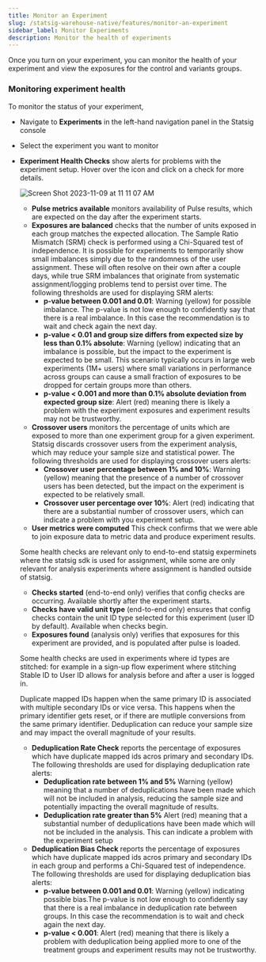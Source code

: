 ```yaml
---
title: Monitor an Experiment
slug: /statsig-warehouse-native/features/monitor-an-experiment
sidebar_label: Monitor Experiments
description: Monitor the health of experiments
---
```


Once you turn on your experiment, you can monitor the health of your experiment and view the exposures for the control and variants groups.

### Monitoring experiment health
To monitor the status of your experiment, 
 - Navigate to **Experiments** in the left-hand navigation panel in the Statsig console
 - Select the experiment you want to monitor 
 - **Experiment Health Checks** show alerts for problems with the experiment setup.  Hover over the icon and click on a check for more details.
   
   ![Screen Shot 2023-11-09 at 11 11 07 AM](https://github.com/statsig-io/docs/assets/135062389/375aa506-5dbf-42e5-b238-280c907f499b)

    - **Pulse metrics available**  monitors availability of Pulse results, which are expected on the day after the experiment starts.  
    - **Exposures are balanced** checks that the number of units exposed in each group matches the expected allocation.  The Sample Ratio Mismatch (SRM) check is performed using a Chi-Squared test of independence. It is possible for experiments to temporarily show small imbalances simply due to the randomness of the user assignment.  These will often resolve on their own after a couple days, while true SRM imbalances that originate from systematic assignment/logging problems tend to persist over time.  The following thresholds are used for displaying SRM alerts:
      - **p-value between 0.001 and 0.01**: Warning (yellow) for possible imbalance. The p-value is not low enough to confidently say that there is a real imbalance.  In this case the recommendation is to wait and check again the next day.
      - **p-value < 0.01 and group size differs from expected size by less than 0.1% absolute**: Warning (yellow) indicating that an imbalance is possible, but the impact to the experiment is expected to be small.  This scenario typically occurs in large web experiments (1M+ users) where small variations in performance across groups can cause a small fraction of exposures to be dropped for certain groups more than others. 
      - **p-value < 0.001 and more than 0.1% absolute deviation from expected group size**: Alert (red) meaning there is likely a problem with the experiment exposures and experiment results may not be trustworthy.
    - **Crossover users** monitors the percentage of units which are exposed to more than one experiment group for a given experiment. Statsig discards crossover users from the experiment analysis, which may reduce your sample size and statistical power. The following thresholds are used for displaying crossover users alerts:
      - **Crossover user percentage between 1% and 10%**: Warning (yellow) meaning that the presence of a number of crossover users has been detected, but the impact on the experiment is expected to be relatively small.
      - **Crossover user percentage over 10%**: Alert (red) indicating that there are a substantial number of crossover users, which can indicate a problem with you experiment setup.
    - **User metrics were computed** This check confirms that we were able to join exposure data to metric data and produce experiment results.

    Some health checks are relevant only to end-to-end statsig experminets where the statsig sdk is used for assignment, while some are only relevant for analysis experiments where assignment is handled outside of statsig.

    - **Checks started** (end-to-end only) verifies that config checks are occurring.  Available shortly after the experiment starts.  
    - **Checks have valid unit type** (end-to-end only) ensures that config checks contain the unit ID type selected for this experiment (user ID by default).  Available when checks begin.
    - **Exposures found** (analysis only) verifies that exposures for this experiment are provided, and is populated after pulse is loaded.

    Some health checks are used in experiments where id types are stitched: for example in a sign-up flow experiment where stitching Stable ID to User ID allows for analysis before and after a user is logged in.

    Duplicate mapped IDs happen when the same primary ID is associated with multiple secondary IDs or vice versa. This happens when the primary identifier gets reset, or if there are mutliple conversions from the same primary identifier. Deduplication can reduce your sample size and may impact the overall magnitude of your results.

    - **Deduplication Rate Check** reports the percentage of exposures which have duplicate mapped ids acros primary and secondary IDs. The following thresholds are used for displaying deduplication rate alerts:
      - **Deduplication rate between 1% and 5%** Warning (yellow) meaning that a number of deduplications have been made which will not be included in analysis, reducing the sample size and potentially impacting the overall magnitude of results. 
      - **Deduplication rate greater than 5%** Alert (red) meaning that a substantial number of deduplications have been made which will not be included in the analysis. This can indicate a problem with the experiment setup
    - **Deduplication Bias Check** reports the percentage of exposures which have duplicate mapped ids acros primary and secondary IDs in each group and performs a Chi-Squared test of independence. The following thresholds are used for displaying deduplication bias alerts:
      - **p-value between 0.001 and 0.01**: Warning (yellow) indicating possible bias.The p-value is not low enough to confidently say that there is a real imbalance in deduplication rate between groups. In this case the recommendation is to wait and check again the next day.
      - **p-value < 0.001**: Alert (red) meaning that there is likely a problem with deduplication being applied more to one of the treatment groups and experiment results may not be trustworthy.